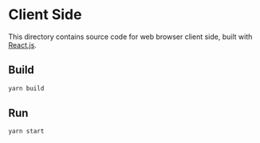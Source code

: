 # Client Side

This directory contains source code for web browser client side, built with [React.js](https://ja.reactjs.org/).

## Build

```bash
yarn build
```

## Run

```bash
yarn start
```